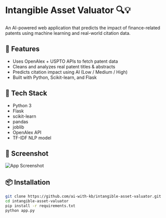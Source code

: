 # Intangible Asset Valuator 🔍💡

An AI-powered web application that predicts the impact of finance-related patents using machine learning and real-world citation data.

## 🚀 Features

- Uses OpenAlex + USPTO APIs to fetch patent data
- Cleans and analyzes real patent titles & abstracts
- Predicts citation impact using AI (Low / Medium / High)
- Built with Python, Scikit-learn, and Flask

## 🧠 Tech Stack

- Python 3
- Flask
- scikit-learn
- pandas
- joblib
- OpenAlex API
- TF-IDF NLP model

## 📸 Screenshot

![App Screenshot](screenshot.png)

## 📦 Installation

```bash
git clone https://github.com/ai-with-kb/intangible-asset-valuator.git
cd intangible-asset-valuator
pip install -r requirements.txt
python app.py
